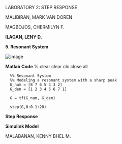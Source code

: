 LABORATORY 2: STEP RESPONSE

MALIBIRAN, MARK VAN DOREN


MAGBOJOS, CHERMILYN F.


**ILAGAN, LENY D.**


  **5. Resonant System**

  ![image](https://github.com/Lenyilagan/G_3_Assignment_2024/assets/159031775/d9c2c5d8-e26a-4128-9421-550fb15e909f)

  **Matlab Code**
      % clear
      clear
      clc
      close all
      
      %% Resonant System
      %% Modeling a resonant system with a sharp peak
      G_num = [8 7 6 5 4 3 2]
      G_den = [1 2 3 4 5 6 7 1] 
      
      G = tf(G_num, G_den)
      
      step(G,0:0.1:20)

 **Step Response**

    

  **Simulink Model**

    


MALABANAN, KENNY BHEL M. 
